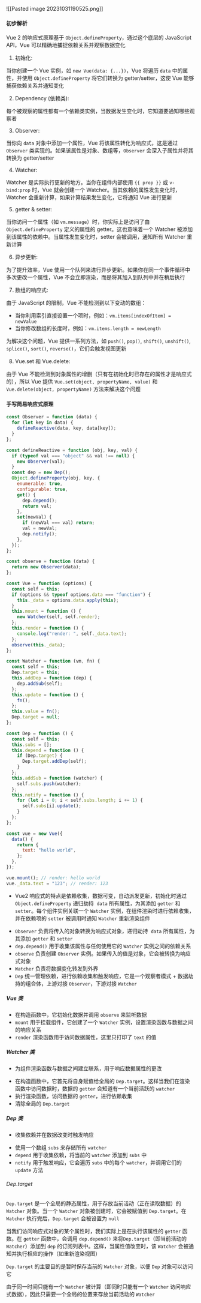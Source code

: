 ![[Pasted image 20231031190525.png]]

#### 初步解析

Vue 2 的响应式原理基于 `Object.defineProperty`，通过这个底层的 JavaScript API，Vue 可以精确地捕捉依赖关系并观察数据变化

1. 初始化:

当你创建一个 Vue 实例，如 `new Vue(data: {...})`，Vue 将遍历 `data` 中的属性，并使用 `Object.defineProperty` 将它们转换为 getter/setter，这使 Vue 能够捕获依赖关系并通知变化

2. Dependency (依赖类):

每个被观察的属性都有一个依赖类实例，当数据发生变化时，它知道要通知哪些观察者

3. Observer:

当你向 `data` 对象中添加一个属性，Vue 将该属性转化为响应式，这是通过 `Observer` 类实现的。如果该属性是对象、数组等，`Observer` 会深入子属性并将其转换为 getter/setter

4. Watcher:

Watcher 是实际执行更新的地方。当你在组件内部使用 `{{ prop }}` 或 `v-bind:prop` 时，Vue 就会创建一个 Watcher。当其依赖的属性发生变化时，Watcher 会重新计算，如果计算结果发生变化，它将通知 Vue 进行更新

5. getter & setter:

当你访问一个属性（如 `vm.message`）时，你实际上是访问了由 `Object.defineProperty` 定义的属性的 getter。这也意味着一个 Watcher 被添加到该属性的依赖中。当属性发生变化时，setter 会被调用，通知所有 Watcher 重新计算

6. 异步更新:

为了提升效率，Vue 使用一个队列来进行异步更新。如果你在同一个事件循环中多次更改一个属性，Vue 不会立即渲染，而是将其加入到队列中并在稍后执行

7. 数组的响应式:

由于 JavaScript 的限制，Vue 不能检测到以下变动的数组：

- 当你利用索引直接设置一个项时，例如：`vm.items[indexOfItem] = newValue`
- 当你修改数组的长度时，例如：`vm.items.length = newLength`

为解决这个问题，Vue 提供一系列方法，如 `push()`, `pop()`, `shift()`, `unshift()`, `splice()`, `sort()`, `reverse()`，它们会触发视图更新

8. Vue.set 和 Vue.delete:

由于 Vue 不能检测到对象属性的增删（只有在初始化时已存在的属性才是响应式的），所以 Vue 提供 `Vue.set(object, propertyName, value)` 和 `Vue.delete(object, propertyName)` 方法来解决这个问题

#### 手写简易响应式原理

```JavaScript
const Observer = function (data) {
  for (let key in data) {
    defineReactive(data, key, data[key]);
  }
};

const defineReactive = function (obj, key, val) {
  if (typeof val === "object" && val !== null) {
    new Observer(val);
  }
  const dep = new Dep();
  Object.defineProperty(obj, key, {
    enumerable: true,
    configurable: true,
    get() {
      dep.depend();
      return val;
    },
    set(newVal) {
      if (newVal === val) return;
      val = newVal;
      dep.notify();
    },
  });
};

const observe = function (data) {
  return new Observer(data);
};

const Vue = function (options) {
  const self = this;
  if (options && typeof options.data === "function") {
    this._data = options.data.apply(this);
  }
  this.mount = function () {
    new Watcher(self, self.render);
  };
  this.render = function () {
    console.log("render: ", self._data.text);
  };
  observe(this._data);
};

const Watcher = function (vm, fn) {
  const self = this;
  Dep.target = this;
  this.addDep = function (dep) {
    dep.addSub(self);
  };
  this.update = function () {
    fn();
  };
  this.value = fn();
  Dep.target = null;
};

const Dep = function () {
  const self = this;
  this.subs = [];
  this.depend = function () {
    if (Dep.target) {
      Dep.target.addDep(self);
    }
  };
  this.addSub = function (watcher) {
    self.subs.push(watcher);
  };
  this.notify = function () {
    for (let i = 0; i < self.subs.length; i += 1) {
      self.subs[i].update();
    }
  };
};

const vue = new Vue({
  data() {
    return {
      text: "hello world",
    };
  },
});

vue.mount(); // render: hello world
vue._data.text = "123"; // render: 123
```

- Vue2 响应式的特点是依赖收集，数据可变，自动派发更新，初始化时通过 `Object.defineProperty` 递归劫持  `data` 所有属性，为其添加 `getter` 和 `setter`。每个组件实例关联一个 `Watcher` 实例，在组件渲染时进行依赖收集，并在依赖项的 `setter` 被调用时通知 `Watcher` 重新渲染组件
* `Observer` 负责将传入的对象转换为响应式对象，递归劫持  `data` 所有属性，为其添加 `getter` 和 `setter`
* `dep.depend()` 用于收集该属性与任何使用它的 `Watcher` 实例之间的依赖关系
* `observe` 负责创建 `Observer` 实例。如果传入的值是对象，它会被转换为响应式对象
* `Watcher` 负责将数据变化转发到外界 
* `Dep` 统一管理依赖，进行依赖收集和触发响应，它是一个观察者模式 + 数据劫持的组合体，上游对接 `Observer`，下游对接 `Watcher`   

##### Vue 类

- 在构造函数中，它初始化数据并调用 `observe` 来监听数据
- `mount` 用于挂载组件，它创建了一个 `Watcher` 实例，设置渲染函数与数据之间的响应关系
- `render` 渲染函数用于访问数据属性，这里只打印了 `text` 的值

##### Watcher 类

- 为组件渲染函数与数据之间建立联系，用于响应数据属性的更改
* 在构造函数中，它首先将自身赋值给全局的 `Dep.target`。这样当我们在渲染函数中访问数据时，数据的 `getter` 会知道有一个当前活跃的 `watcher`
* 执行渲染函数，访问数据的 `getter`，进行依赖收集
* 清除全局的 `Dep.target`

##### Dep 类

- 收集依赖并在数据改变时触发响应
* 使用一个数组 `subs` 来存储所有 `watcher`
* `depend` 用于收集依赖，将当前的 `watcher` 添加到 `subs` 中
* `notify` 用于触发响应，它会遍历 `subs` 中的每个 `watcher`，并调用它们的 `update` 方法

###### Dep.target

`Dep.target` 是一个全局的静态属性，用于存放当前活动（正在读取数据）的 `Watcher` 对象。当一个 `Watcher` 对象被创建时，它会被赋值到 `Dep.target`。在 `Watcher` 执行完后，`Dep.target` 会被设置为 `null`

当我们访问响应式对象的某个属性时，我们实际上是在执行该属性的 `getter` 函数。在 `getter` 函数中，会调用 `dep.depend()` 来将`Dep.target`（即当前活动的 `Watcher`）添加到 `dep` 的订阅列表中。这样，当属性值改变时，该 `Watcher` 会被通知并执行相应的操作（如重新渲染视图）

`Dep.target` 的主要目的是暂时保存当前的 `Watcher` 对象，以便 `Dep` 对象可以访问它

由于同一时间只能有一个 `Watcher` 被计算（即同时只能有一个 `Watcher` 访问响应式数据），因此只需要一个全局的位置来存放当前活动的 `Watcher`

